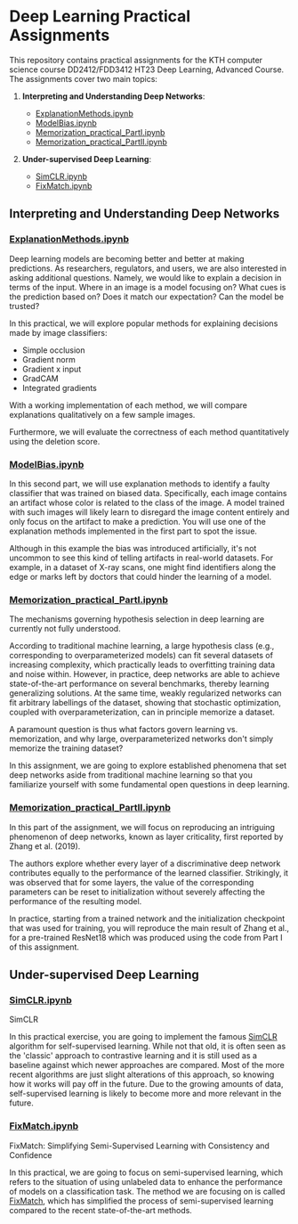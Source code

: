 # Deep Learning Practical Assignments

This repository contains practical assignments for the KTH computer science course DD2412/FDD3412 HT23 Deep Learning, Advanced Course. The assignments cover two main topics:

1. **Interpreting and Understanding Deep Networks**:
    - [ExplanationMethods.ipynb](ExplanationMethods.ipynb)
    - [ModelBias.ipynb](ModelBias.ipynb)
    - [Memorization_practical_PartI.ipynb](Memorization_practical_PartI.ipynb)
    - [Memorization_practical_PartII.ipynb](Memorization_practical_PartII.ipynb)

2. **Under-supervised Deep Learning**:
    - [SimCLR.ipynb](SimCLR.ipynb)
    - [FixMatch.ipynb](FixMatch.ipynb)

## Interpreting and Understanding Deep Networks

### [ExplanationMethods.ipynb](ExplanationMethods.ipynb)
Deep learning models are becoming better and better at making predictions. As researchers, regulators, and users, we are also interested in asking additional questions. Namely, we would like to explain a decision in terms of the input. Where in an image is a model focusing on? What cues is the prediction based on? Does it match our expectation? Can the model be trusted?

In this practical, we will explore popular methods for explaining decisions made by image classifiers:

- Simple occlusion
- Gradient norm
- Gradient x input
- GradCAM
- Integrated gradients

With a working implementation of each method, we will compare explanations qualitatively on a few sample images.

Furthermore, we will evaluate the correctness of each method quantitatively using the deletion score.

### [ModelBias.ipynb](ModelBias.ipynb)
In this second part, we will use explanation methods to identify a faulty classifier that was trained on biased data. Specifically, each image contains an artifact whose color is related to the class of the image. A model trained with such images will likely learn to disregard the image content entirely and only focus on the artifact to make a prediction. You will use one of the explanation methods implemented in the first part to spot the issue.

Although in this example the bias was introduced artificially, it's not uncommon to see this kind of telling artifacts in real-world datasets. For example, in a dataset of X-ray scans, one might find identifiers along the edge or marks left by doctors that could hinder the learning of a model.

### [Memorization_practical_PartI.ipynb](Memorization_practical_PartI.ipynb)
The mechanisms governing hypothesis selection in deep learning are currently not fully understood.

According to traditional machine learning, a large hypothesis class (e.g., corresponding to overparameterized models) can fit several datasets of increasing complexity, which practically leads to overfitting training data and noise within. However, in practice, deep networks are able to achieve state-of-the-art performance on several benchmarks, thereby learning generalizing solutions. At the same time, weakly regularized networks can fit arbitrary labellings of the dataset, showing that stochastic optimization, coupled with overparameterization, can in principle memorize a dataset.

A paramount question is thus what factors govern learning vs. memorization, and why large, overparameterized networks don't simply memorize the training dataset?

In this assignment, we are going to explore established phenomena that set deep networks aside from traditional machine learning so that you familiarize yourself with some fundamental open questions in deep learning.

### [Memorization_practical_PartII.ipynb](Memorization_practical_PartII.ipynb)
In this part of the assignment, we will focus on reproducing an intriguing phenomenon of deep networks, known as layer criticality, first reported by Zhang et al. (2019).

The authors explore whether every layer of a discriminative deep network contributes equally to the performance of the learned classifier. Strikingly, it was observed that for some layers, the value of the corresponding parameters can be reset to initialization without severely affecting the performance of the resulting model.

In practice, starting from a trained network and the initialization checkpoint that was used for training, you will reproduce the main result of Zhang et al., for a pre-trained ResNet18 which was produced using the code from Part I of this assignment.

## Under-supervised Deep Learning

### [SimCLR.ipynb](SimCLR.ipynb)
SimCLR

In this practical exercise, you are going to implement the famous [SimCLR](https://arxiv.org/abs/2002.05709) algorithm for self-supervised learning. While not that old, it is often seen as the 'classic' approach to contrastive learning and it is still used as a baseline against which newer approaches are compared. Most of the more recent algorithms are just slight alterations of this approach, so knowing how it works will pay off in the future. Due to the growing amounts of data, self-supervised learning is likely to become more and more relevant in the future.



### [FixMatch.ipynb](FixMatch.ipynb)
FixMatch: Simplifying Semi-Supervised Learning with Consistency and Confidence

In this practical, we are going to focus on semi-supervised learning, which refers to the situation of using unlabeled data to enhance the performance of models on a classification task. The method we are focusing on is called [FixMatch](https://arxiv.org/abs/2001.07685), which has simplified the process of semi-supervised learning compared to the recent state-of-the-art methods.

